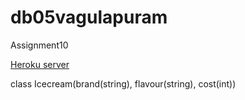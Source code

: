 # db05vagulapuram
Assignment10

[Heroku server](https://db05vagulapuram.herokuapp.com/)

class Icecream(brand(string), flavour(string), cost(int))
